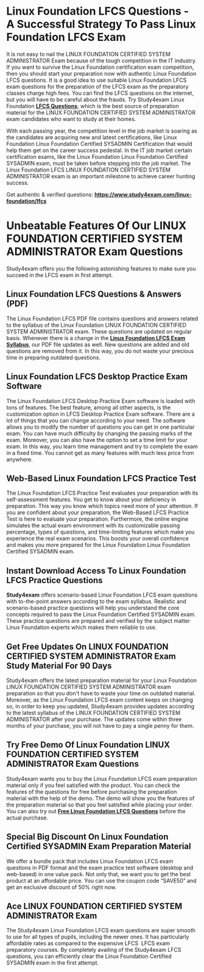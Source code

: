 <h1><strong>Linux Foundation LFCS Questions - A Successful Strategy To Pass Linux Foundation LFCS Exam</strong></h1>

<p>It is not easy to nail the LINUX FOUNDATION CERTIFIED SYSTEM ADMINISTRATOR Exam because of the tough competition in the IT industry. If you want to survive the Linux Foundation certification exam competition, then you should start your preparation now with authentic Linux Foundation LFCS questions. It is a good idea to use suitable Linux Foundation LFCS exam questions for the preparation of the LFCS exam as the preparatory classes charge high fees. You can find the LFCS questions on the internet, but you will have to be careful about the frauds. Try Study4exam Linux Foundation <a href="https://www.study4exam.com/linux-foundation/info/lfcs"><strong>LFCS Questions</strong></a>, which is the best source of preparation material for the LINUX FOUNDATION CERTIFIED SYSTEM ADMINISTRATOR exam candidates who want to study at their homes.</p>

<p>With each passing year, the competition level in the job market is soaring as the candidates are acquiring new and latest certifications, like Linux Foundation Linux Foundation Certified SYSADMIN Certification that would help them get on the career success pedestal. In the IT job market certain certification exams, like the Linux Foundation Linux Foundation Certified SYSADMIN exam, must be taken before stepping into the job market. The Linux Foundation LFCS LINUX FOUNDATION CERTIFIED SYSTEM ADMINISTRATOR exam is an important milestone to achieve career hunting success.</p>

<p>Get authentic & verified questions: <strong><a href="http://https://www.study4exam.com/linux-foundation/lfcs">https://www.study4exam.com/linux-foundation/lfcs</a></strong></p>

<h1><strong>Unbeatable Features Of Our LINUX FOUNDATION CERTIFIED SYSTEM ADMINISTRATOR Exam Questions</strong></h1>

<p>Study4exam offers you the following astonishing features to make sure you succeed in the LFCS exam in first attempt.</p>

<h2><strong>Linux Foundation LFCS Questions & Answers (PDF)</strong></h2>

<p>The Linux Foundation LFCS PDF file contains questions and answers related to the syllabus of the Linux Foundation LINUX FOUNDATION CERTIFIED SYSTEM ADMINISTRATOR exam. These questions are updated on regular basis. Whenever there is a change in the <a href="https://www.study4exam.com/linux-foundation/syllabus/lfcs"><strong>Linux Foundation LFCS Exam Syllabus</strong></a>, our PDF file updates as well. New questions are added and old questions are removed from it. In this way, you do not waste your precious time in preparing outdated questions.</p>

<h2><strong>Linux Foundation LFCS Desktop Practice Exam Software</strong></h2>

<p>The Linux Foundation LFCS Desktop Practice Exam software is loaded with tons of features. The best feature, among all other aspects, is the customization option in LFCS Desktop Practice Exam software. There are a lot of things that you can change according to your need. The software allows you to modify the number of questions you can get in one particular exam. You can have much difficulty by changing the passing marks of the exam. Moreover, you can also have the option to set a time limit for your exam. In this way, you learn time management and try to complete the exam in a fixed time. You cannot get as many features with much less price from anywhere.</p>

<h2><strong>Web-Based Linux Foundation LFCS Practice Test</strong></h2>

<p>The Linux Foundation LFCS Practice Test evaluates your preparation with its self-assessment features. You get to know about your deficiency in preparation. This way you know which topics need more of your attention. If you are confident about your preparation, the Web-Based LFCS Practice Test is here to evaluate your preparation. Furthermore, the online engine simulates the actual exam environment with its customizable passing percentage, types of questions, and time-limiting features which make you experience the real exam scenarios. This boosts your overall confidence and makes you more prepared for the Linux Foundation Linux Foundation Certified SYSADMIN exam.</p>

<h2><strong>Instant Download Access To Linux Foundation LFCS Practice Questions</strong></h2>

<p><strong>Study4exam</strong> offers scenario-based Linux Foundation LFCS exam questions with to-the-point answers according to the exam syllabus. Realistic and scenario-based practice questions will help you understand the core concepts required to pass the Linux Foundation Certified SYSADMIN exam. These practice questions are prepared and verified by the subject matter Linux Foundation experts which makes them reliable to use.</p>


<h2><strong>Get Free Updates On LINUX FOUNDATION CERTIFIED SYSTEM ADMINISTRATOR Exam Study Material For 90 Days</strong></h2>

<p>Study4exam offers the latest preparation material for your Linux Foundation LINUX FOUNDATION CERTIFIED SYSTEM ADMINISTRATOR exam preparation so that you don't have to waste your time on outdated material. Moreover, as the Linux Foundation LFCS exam content keeps on changing so, in order to keep you updated, Study4exam provides updates according to the latest syllabus of the LINUX FOUNDATION CERTIFIED SYSTEM ADMINISTRATOR after your purchase. The updates come within three months of your purchase, you will not have to pay a single penny for them.</p>

<h2><strong>Try Free Demo Of Linux Foundation LINUX FOUNDATION CERTIFIED SYSTEM ADMINISTRATOR Exam Questions</strong></h2>

<p>Study4exam wants you to buy the Linux Foundation LFCS exam preparation material only if you feel satisfied with the product. You can check the features of the questions for free before purchasing the preparation material with the help of the demo. The demo will show you the features of the preparation material so that you feel satisfied while placing your order. You can also try out <a href="https://www.study4exam.com/linux-foundation/free-lfcs-questions"><strong>Free Linux Foundation LFCS Questions</strong></a> before the actual purchase.</p>

<h2><strong>Special Big Discount On Linux Foundation Certified SYSADMIN Exam Preparation Material</strong></h2>

<p>We offer a bundle pack that includes Linux Foundation LFCS exam questions in PDF format and the exam practice test software (desktop and web-based) in one value pack. Not only that, we want you to get the best product at an affordable price. You can use the coupon code “SAVE50” and get an exclusive discount of 50% right now.</p>

<h2><strong>Ace LINUX FOUNDATION CERTIFIED SYSTEM ADMINISTRATOR Exam</strong></h2>

<p>The Study4exam Linux Foundation LFCS exam questions are super smooth to use for all types of pupils, including the newer ones. It has particularly affordable rates as compared to the expensive LFCS  LFCS exam preparatory courses. By completely availing of the Study4exam LFCS questions, you can efficiently clear the Linux Foundation Certified SYSADMIN exam in the first attempt.<br />
 </p>
